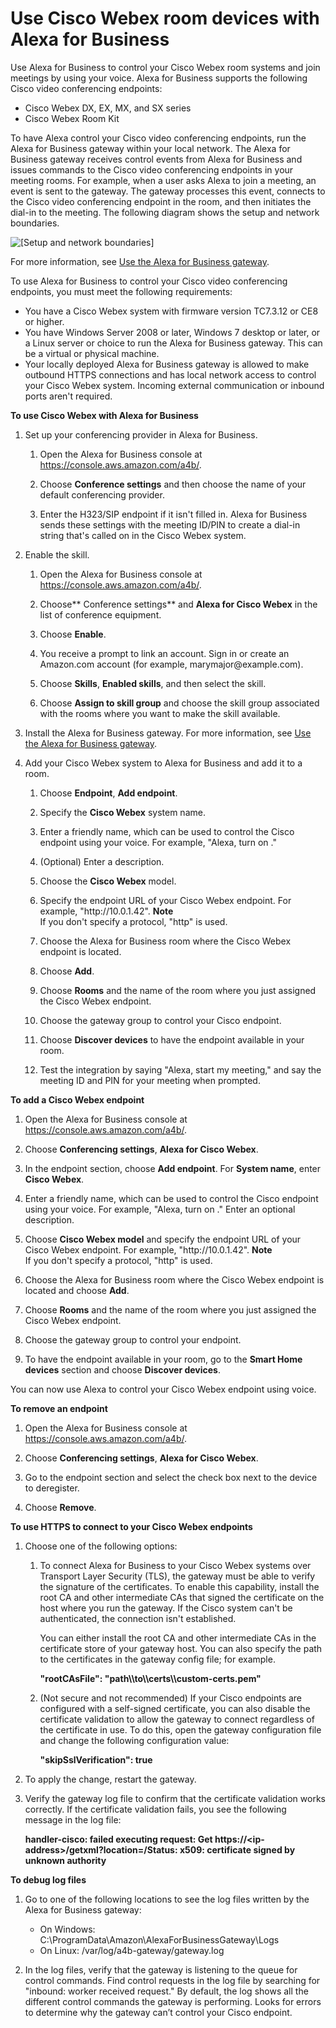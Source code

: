 # Use Cisco Webex room devices with Alexa for Business<a name="using-cisco"></a>

Use Alexa for Business to control your Cisco Webex room systems and join meetings by using your voice\. Alexa for Business supports the following Cisco video conferencing endpoints:
+ Cisco Webex DX, EX, MX, and SX series
+ Cisco Webex Room Kit

To have Alexa control your Cisco video conferencing endpoints, run the Alexa for Business gateway within your local network\. The Alexa for Business gateway receives control events from Alexa for Business and issues commands to the Cisco video conferencing endpoints in your meeting rooms\. For example, when a user asks Alexa to join a meeting, an event is sent to the gateway\. The gateway processes this event, connects to the Cisco video conferencing endpoint in the room, and then initiates the dial\-in to the meeting\. The following diagram shows the setup and network boundaries\.

![\[Setup and network boundaries\]](http://docs.aws.amazon.com/a4b/latest/ag/images/setup-network-boundaries-NEW.png)

For more information, see [Use the Alexa for Business gateway](a4b-gateway.md)\.

To use Alexa for Business to control your Cisco video conferencing endpoints, you must meet the following requirements:
+ You have a Cisco Webex system with firmware version TC7\.3\.12 or CE8 or higher\.
+ You have Windows Server 2008 or later, Windows 7 desktop or later, or a Linux server or choice to run the Alexa for Business gateway\. This can be a virtual or physical machine\.
+ Your locally deployed Alexa for Business gateway is allowed to make outbound HTTPS connections and has local network access to control your Cisco Webex system\. Incoming external communication or inbound ports aren't required\.

**To use Cisco Webex with Alexa for Business**

1. Set up your conferencing provider in Alexa for Business\.

   1. Open the Alexa for Business console at [https://console\.aws\.amazon\.com/a4b/](https://console.aws.amazon.com/a4b/)\.

   1. Choose **Conference settings** and then choose the name of your default conferencing provider\.

   1. Enter the H323/SIP endpoint if it isn't filled in\. Alexa for Business sends these settings with the meeting ID/PIN to create a dial\-in string that's called on in the Cisco Webex system\.

1. Enable the skill\.

   1. Open the Alexa for Business console at [https://console\.aws\.amazon\.com/a4b/](https://console.aws.amazon.com/a4b/)\.

   1. Choose** Conference settings** and **Alexa for Cisco Webex** in the list of conference equipment\.

   1. Choose **Enable**\.

   1. You receive a prompt to link an account\. Sign in or create an Amazon\.com account \(for example, marymajor@example\.com\)\.

   1. Choose **Skills**, **Enabled skills**, and then select the skill\.

   1. Choose **Assign to skill group** and choose the skill group associated with the rooms where you want to make the skill available\.

1. Install the Alexa for Business gateway\. For more information, see [Use the Alexa for Business gateway](a4b-gateway.md)\. 

1. Add your Cisco Webex system to Alexa for Business and add it to a room\.

   1. Choose **Endpoint**, **Add endpoint**\.

   1. Specify the **Cisco Webex** system name\.

   1. Enter a friendly name, which can be used to control the Cisco endpoint using your voice\. For example, "Alexa, turn on <friendly name>\."

   1. \(Optional\) Enter a description\.

   1. Choose the **Cisco Webex** model\.

   1. Specify the endpoint URL of your Cisco Webex endpoint\. For example, "http://10\.0\.1\.42"\. 
**Note**  
If you don't specify a protocol, "http" is used\.

   1. Choose the Alexa for Business room where the Cisco Webex endpoint is located\.

   1. Choose **Add**\.

   1. Choose **Rooms** and the name of the room where you just assigned the Cisco Webex endpoint\.

   1. Choose the gateway group to control your Cisco endpoint\.

   1. Choose **Discover devices** to have the endpoint available in your room\.

   1. Test the integration by saying "Alexa, start my meeting," and say the meeting ID and PIN for your meeting when prompted\. 

**To add a Cisco Webex endpoint**

1. Open the Alexa for Business console at [https://console\.aws\.amazon\.com/a4b/](https://console.aws.amazon.com/a4b/)\.

1. Choose **Conferencing settings**, **Alexa for Cisco Webex**\.

1. In the endpoint section, choose **Add endpoint**\. For **System name**, enter **Cisco Webex**\.

1. Enter a friendly name, which can be used to control the Cisco endpoint using your voice\. For example, "Alexa, turn on <friendly name>\." Enter an optional description\.

1. Choose **Cisco Webex model** and specify the endpoint URL of your Cisco Webex endpoint\. For example, "http://10\.0\.1\.42"\.
**Note**  
If you don't specify a protocol, "http" is used\.

1. Choose the Alexa for Business room where the Cisco Webex endpoint is located and choose **Add**\.

1. Choose **Rooms** and the name of the room where you just assigned the Cisco Webex endpoint\.

1. Choose the gateway group to control your endpoint\.

1. To have the endpoint available in your room, go to the **Smart Home devices** section and choose **Discover devices**\.

You can now use Alexa to control your Cisco Webex endpoint using voice\.

**To remove an endpoint**

1. Open the Alexa for Business console at [https://console\.aws\.amazon\.com/a4b/](https://console.aws.amazon.com/a4b/)\.

1. Choose **Conferencing settings**, **Alexa for Cisco Webex**\.

1. Go to the endpoint section and select the check box next to the device to deregister\. 

1. Choose **Remove**\.

**To use HTTPS to connect to your Cisco Webex endpoints**

1. Choose one of the following options:

   1. To connect Alexa for Business to your Cisco Webex systems over Transport Layer Security \(TLS\), the gateway must be able to verify the signature of the certificates\. To enable this capability, install the root CA and other intermediate CAs that signed the certificate on the host where you run the gateway\. If the Cisco system can't be authenticated, the connection isn't established\. 

      You can either install the root CA and other intermediate CAs in the certificate store of your gateway host\. You can also specify the path to the certificates in the gateway config file; for example\.

      **"rootCAsFile": "path\\\\to\\\\certs\\\\custom\-certs\.pem"**

   1. \(Not secure and not recommended\) If your Cisco endpoints are configured with a self\-signed certificate, you can also disable the certificate validation to allow the gateway to connect regardless of the certificate in use\. To do this, open the gateway configuration file and change the following configuration value:

      **"skipSslVerification": true**

1. To apply the change, restart the gateway\.

1. Verify the gateway log file to confirm that the certificate validation works correctly\. If the certificate validation fails, you see the following message in the log file:

   **handler\-cisco: failed executing request: Get https://<ip\-address>/getxml?location=/Status: x509: certificate signed by unknown authority**

**To debug log files**

1. Go to one of the following locations to see the log files written by the Alexa for Business gateway:
   + On Windows: C:\\ProgramData\\Amazon\\AlexaForBusinessGateway\\Logs
   + On Linux: /var/log/a4b\-gateway/gateway\.log

1. In the log files, verify that the gateway is listening to the queue for control commands\. Find control requests in the log file by searching for "inbound: worker received request\." By default, the log shows all the different control commands the gateway is performing\. Looks for errors to determine why the gateway can’t control your Cisco endpoint\.